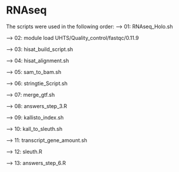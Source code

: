 # RNAseq
The scripts were used in the following order:
--> 01: RNAseq_Holo.sh

--> 02: module load UHTS/Quality_control/fastqc/0.11.9

--> 03: hisat_build_script.sh

--> 04: hisat_alignment.sh

--> 05: sam_to_bam.sh

--> 06: stringtie_Script.sh

--> 07: merge_gtf.sh

--> 08: answers_step_3.R

--> 09: kallisto_index.sh

--> 10: kall_to_sleuth.sh

--> 11: transcript_gene_amount.sh

--> 12: sleuth.R

--> 13: answers_step_6.R
